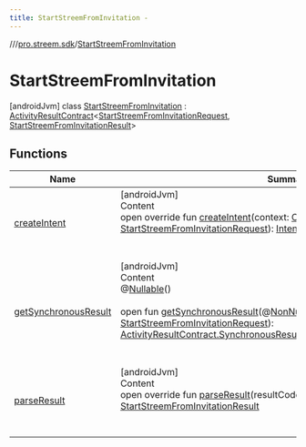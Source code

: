 ```yaml
---
title: StartStreemFromInvitation -
---
```

//[<root>](../../../index.md)/[pro.streem.sdk](../index.md)/[StartStreemFromInvitation](index.md)



# StartStreemFromInvitation  
 [androidJvm] class [StartStreemFromInvitation](index.md) : [ActivityResultContract](https://developer.android.com/reference/kotlin/androidx/activity/result/contract/ActivityResultContract.html)<[StartStreemFromInvitationRequest](../-start-streem-from-invitation-request/index.md), [StartStreemFromInvitationResult](../-start-streem-from-invitation-result/index.md)>    


## Functions  
  
|  Name |  Summary | 
|---|---|
| <a name="pro.streem.sdk/StartStreemFromInvitation/createIntent/#android.content.Context#pro.streem.sdk.StartStreemFromInvitationRequest/PointingToDeclaration/"></a>[createIntent](create-intent.md)| <a name="pro.streem.sdk/StartStreemFromInvitation/createIntent/#android.content.Context#pro.streem.sdk.StartStreemFromInvitationRequest/PointingToDeclaration/"></a>[androidJvm]  <br>Content  <br>open override fun [createIntent](create-intent.md)(context: [Context](https://developer.android.com/reference/kotlin/android/content/Context.html), input: [StartStreemFromInvitationRequest](../-start-streem-from-invitation-request/index.md)): [Intent](https://developer.android.com/reference/kotlin/android/content/Intent.html)  <br><br><br>|
| <a name="androidx.activity.result.contract/ActivityResultContract/getSynchronousResult/#android.content.Context#pro.streem.sdk.StartStreemFromInvitationRequest/PointingToDeclaration/"></a>[getSynchronousResult](index.md#%5Bandroidx.activity.result.contract%2FActivityResultContract%2FgetSynchronousResult%2F%23android.content.Context%23pro.streem.sdk.StartStreemFromInvitationRequest%2FPointingToDeclaration%2F%5D%2FFunctions%2F1748555837)| <a name="androidx.activity.result.contract/ActivityResultContract/getSynchronousResult/#android.content.Context#pro.streem.sdk.StartStreemFromInvitationRequest/PointingToDeclaration/"></a>[androidJvm]  <br>Content  <br>@[Nullable](https://developer.android.com/reference/kotlin/androidx/annotation/Nullable.html)()  <br>  <br>open fun [getSynchronousResult](index.md#%5Bandroidx.activity.result.contract%2FActivityResultContract%2FgetSynchronousResult%2F%23android.content.Context%23pro.streem.sdk.StartStreemFromInvitationRequest%2FPointingToDeclaration%2F%5D%2FFunctions%2F1748555837)(@[NonNull](https://developer.android.com/reference/kotlin/androidx/annotation/NonNull.html)()p0: [Context](https://developer.android.com/reference/kotlin/android/content/Context.html), p1: [StartStreemFromInvitationRequest](../-start-streem-from-invitation-request/index.md)): [ActivityResultContract.SynchronousResult](https://developer.android.com/reference/kotlin/androidx/activity/result/contract/ActivityResultContract.SynchronousResult.html)<[StartStreemFromInvitationResult](../-start-streem-from-invitation-result/index.md)>?  <br><br><br>|
| <a name="pro.streem.sdk/StartStreemFromInvitation/parseResult/#kotlin.Int#android.content.Intent?/PointingToDeclaration/"></a>[parseResult](parse-result.md)| <a name="pro.streem.sdk/StartStreemFromInvitation/parseResult/#kotlin.Int#android.content.Intent?/PointingToDeclaration/"></a>[androidJvm]  <br>Content  <br>open override fun [parseResult](parse-result.md)(resultCode: [Int](https://kotlinlang.org/api/latest/jvm/stdlib/kotlin/-int/index.html), intent: [Intent](https://developer.android.com/reference/kotlin/android/content/Intent.html)?): [StartStreemFromInvitationResult](../-start-streem-from-invitation-result/index.md)  <br><br><br>|

